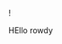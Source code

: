 !
<link href="https://unpkg.com/tailwindcss@^1.0/dist/tailwind.min.css" rel="stylesheet">
<p class="font-black">HEllo rowdy</p>

